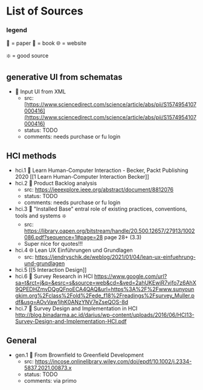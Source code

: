 # List of Sources

### legend
📄 = paper
📕 = book
🌐 = website

 ❇️ = good source
 
## generative UI from schematas
- 📄 Input UI from XML
	- src: [https://www.sciencedirect.com/science/article/abs/pii/S1574954107000416](https://www.sciencedirect.com/science/article/abs/pii/S1574954107000416)
	- status: TODO
	- comments: needs purchase or fu login

## HCI methods
- hci.1 📕 Learn Human-Computer Interaction - Becker, Packt Publishing 2020 [[1 Learn Human-Computer Interaction Becker]]
- hci.2 📄 Product Backlog analysis
	- src: https://ieeexplore.ieee.org/abstract/document/8812076 
	- status: TODO
	- comments: needs purchase or fu login
- hci.3 📕 "Installed Base" entral role of existing practices, conventions, tools and systems ❇️
	- src: https://library.oapen.org/bitstream/handle/20.500.12657/27913/1002086.pdf?sequence=1#page=28 page 28+ (3.3)
	- Super nice for quotes!!!
- hci.4 🌐 Lean UX Einführungen und Grundlagen
	- src: https://jendryschik.de/weblog/2021/01/04/lean-ux-einfuehrung-und-grundlagen 
- hci.5 [[5 Interaction Design]]
- hci.6 📄 Survey Research in HCI https://www.google.com/url?sa=t&rct=j&q=&esrc=s&source=web&cd=&ved=2ahUKEwiR7vjfo7z6AhX9QPEDHZmvDQgQFnoECA4QAQ&url=https%3A%2F%2Fwww.sunyoungkim.org%2Fclass%2Fold%2Fede_f18%2Freadings%2Fsurvey_Muller.pdf&usg=AOvVaw1jhK0ANzYNV7eZseQOS-8d 
- hci.7 📄 Survey Design and Implementation in HCI http://blog.binadarma.ac.id/darius/wp-content/uploads/2016/06/HCI13-Survey-Design-and-Implementation-HCI.pdf

## General
- gen.1 📄 From Brownfield to Greenfield Development
	- src: https://incose.onlinelibrary.wiley.com/doi/epdf/10.1002/j.2334-5837.2021.00873.x
	- status: TODO
	- comments: via primo